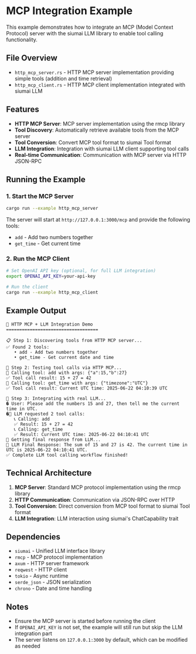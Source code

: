 # MCP Integration Example

This example demonstrates how to integrate an MCP (Model Context Protocol) server with the siumai LLM library to enable tool calling functionality.

## File Overview

- `http_mcp_server.rs` - HTTP MCP server implementation providing simple tools (addition and time retrieval)
- `http_mcp_client.rs` - HTTP MCP client implementation integrated with siumai LLM

## Features

- **HTTP MCP Server**: MCP server implementation using the rmcp library
- **Tool Discovery**: Automatically retrieve available tools from the MCP server
- **Tool Conversion**: Convert MCP tool format to siumai Tool format
- **LLM Integration**: Integration with siumai LLM client supporting tool calls
- **Real-time Communication**: Communication with MCP server via HTTP JSON-RPC

## Running the Example

### 1. Start the MCP Server

```bash
cargo run --example http_mcp_server
```

The server will start at `http://127.0.0.1:3000/mcp` and provide the following tools:
- `add` - Add two numbers together
- `get_time` - Get current time

### 2. Run the MCP Client

```bash
# Set OpenAI API key (optional, for full LLM integration)
export OPENAI_API_KEY=your-api-key

# Run the client
cargo run --example http_mcp_client
```

## Example Output

```
🚀 HTTP MCP + LLM Integration Demo
===================================

📋 Step 1: Discovering tools from HTTP MCP server...
✅ Found 2 tools:
   • add - Add two numbers together
   • get_time - Get current date and time

🔧 Step 2: Testing tool calls via HTTP MCP...
🔧 Calling tool: add with args: {"a":15,"b":27}
✅ Tool call result: 15 + 27 = 42
🔧 Calling tool: get_time with args: {"timezone":"UTC"}
✅ Tool call result: Current UTC time: 2025-06-22 04:10:39 UTC

🤖 Step 3: Integrating with real LLM...
� User: Please add the numbers 15 and 27, then tell me the current time in UTC.
�🔧 LLM requested 2 tool calls:
   📞 Calling: add
   ✅ Result: 15 + 27 = 42
   📞 Calling: get_time
   ✅ Result: Current UTC time: 2025-06-22 04:10:41 UTC
🔄 Getting final response from LLM...
🤖 LLM Final Response: The sum of 15 and 27 is 42. The current time in UTC is 2025-06-22 04:10:41 UTC.
✅ Complete LLM tool calling workflow finished!
```

## Technical Architecture

1. **MCP Server**: Standard MCP protocol implementation using the rmcp library
2. **HTTP Communication**: Communication via JSON-RPC over HTTP
3. **Tool Conversion**: Direct conversion from MCP tool format to siumai Tool format
4. **LLM Integration**: LLM interaction using siumai's ChatCapability trait

## Dependencies

- `siumai` - Unified LLM interface library
- `rmcp` - MCP protocol implementation
- `axum` - HTTP server framework
- `reqwest` - HTTP client
- `tokio` - Async runtime
- `serde_json` - JSON serialization
- `chrono` - Date and time handling

## Notes

- Ensure the MCP server is started before running the client
- If `OPENAI_API_KEY` is not set, the example will still run but skip the LLM integration part
- The server listens on `127.0.0.1:3000` by default, which can be modified as needed
